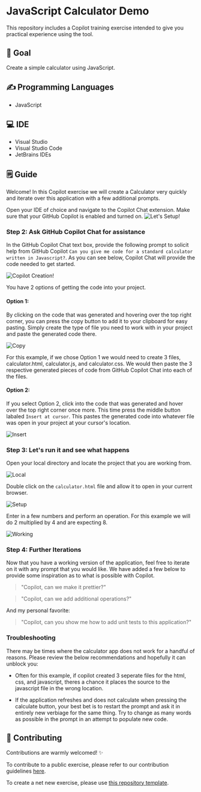# JavaScript Calculator Demo
<!-- REPLACE THE TITLE WITH THE NAME OF THE EXERCISE -->

This repository includes a Copilot training exercise intended to give you practical experience using the tool.

## 🎯 Goal
<!-- ONE SENTENCE ABOUT THE GOAL OF THE EXERCISE -->
Create a simple calculator using JavaScript.

## ✍️ Programming Languages
<!-- BULLETED LIST OF LANGUAGES INVOLVES -->
- JavaScript

## 💻 IDE
<!-- OPTIONALLY SPECIFY THE IDE THAT SHOULD BE USED -->
- Visual Studio
- Visual Studio Code
- JetBrains IDEs

## 🗒️ Guide
<!-- STEP BY STEP ISNTRUCTIONS DETAILING HOW TO COMPLETE THE EXERCISE -->
Welcome! In this Copilot exercise we will create a Calculator very quickly and iterate over this application with a few additional prompts.

Open your IDE of choice and navigate to the Copilot Chat extension. Make sure that your GitHub Copilot is enabled and turned on.
![Let's Setup!](./images/IDE.png)

### Step 2: Ask GitHub Copilot Chat for assistance

In the GitHub Copilot Chat text box, provide the following prompt to solicit help from GitHub Copilot ```Can you give me code for a standard calculator written in Javascript?```. As you can see below, Copilot Chat will provide the code needed to get started.

![Copilot Creation!](./images/create.png)

You have 2 options of getting the code into your project. 

#### Option 1:
By clicking on the code that was generated and hovering over the top right corner, you can press the copy button to add it to your clipboard for easy pasting. Simply create the type of file you need to work with in your project and paste the generated code there.  

![Copy](./images/copy.png)

For this example, if we chose Option 1 we would need to create 3 files, calculator.html, calculator.js, and calculator.css. We would then paste the 3 respective generated pieces of code from GitHub Copilot Chat into each of the files. 

#### Option 2:
If you select Option 2, click into the code that was generated and hover over the top right corner once more. This time press the middle button labaled ```Insert at cursor```. This pastes the generated code into whatever file was open in your project at your cursor's location.

![Insert](./images/insert.png)

### Step 3: Let's run it and see what happens

Open your local directory and locate the project that you are working from. 

![Local](./images/local.png)

Double click on the ```calculator.html``` file and allow it to open in your current browser.

![Setup](./images/setup.png)

Enter in a few numbers and perform an operation. For this example we will do 2 multiplied by 4 and are expecting 8.

![Working](./images/working.png)

### Step 4: Further Iterations

Now that you have a working version of the application, feel free to iterate on it with any prompt that you would like. We have added a few below to provide some inspiration as to what is possible with Copilot.

> "Copilot, can we make it prettier?"

> "Copilot, can we add additional operations?"

And my personal favorite:
> "Copilot, can you show me how to add unit tests to this application?"

### Troubleshooting
There may be times where the calculator app does not work for a handful of reasons. Please review the below recommendations and hopefully it can unblock you:

- Often for this example, if copilot created 3 seperate files for the html, css, and javascript, theres a chance it places the source to the javascript file in the wrong location.

- If the application refreshes and does not calculate when pressing the calculate button, your best bet is to restart the prompt and ask it in entirely new verbiage for the same thing. Try to change as many words as possible in the prompt in an attempt to populate new code.

## 🤝 Contributing
Contributions are warmly welcomed! ✨

To contribute to a public exercise, please refer to our contribution guidelines [here](https://github.com/ps-copilot-sandbox/.github/blob/main/.github/CONTRIBUTING.md).

To create a net new exercise, please use [this repository template](https://github.com/ps-copilot-sandbox/copilot-exercise-template).
